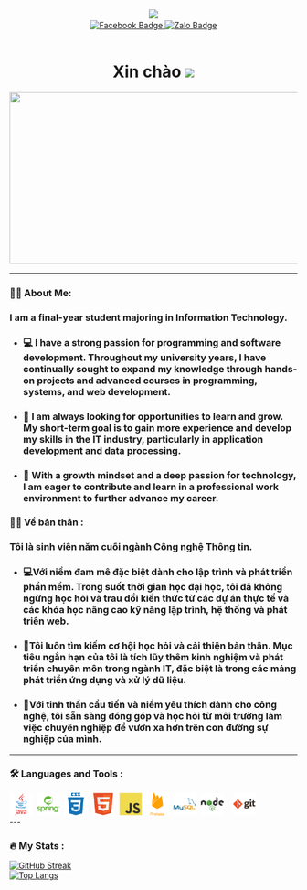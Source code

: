 <div id="header" align="center">
  <img src="https://media.giphy.com/media/M9gbBd9nbDrOTu1Mqx/giphy.gif" width="100"/>
  
  <div id="badges">
  <a href="your-facebook-URL">
    <img src="https://img.shields.io/badge/Facebook-1877F2?style=for-the-badge&logo=facebook&logoColor=white" alt="Facebook Badge"/>
  </a>
  <a href="your-zalo-URL">
      <img src="https://img.shields.io/badge/Zalo-0099FF?style=for-the-badge&logo=zalo&logoColor=white" alt="Zalo Badge"/>
  </a>
<!--   <a href="your-twitter-URL">
    <img src="https://img.shields.io/badge/Twitter-blue?style=for-the-badge&logo=twitter&logoColor=white" alt="Twitter Badge"/>
  </a> -->
</div>
<img src="https://komarev.com/ghpvc/?username=ThienQui83&style=flat-square&color=blue" alt=""/>
<h1>
  Xin chào
  <img src="https://media.giphy.com/media/hvRJCLFzcasrR4ia7z/giphy.gif" width="30px"/>
</h1>
<div align="center">
  <img src="https://media.giphy.com/media/dWesBcTLavkZuG35MI/giphy.gif" width="600" height="300"/>
</div>
</div>

---
### 👨‍💻 About Me:
### I am a final-year student majoring in Information Technology.
- ### 💻 I have a strong passion for programming and software development. Throughout my university years, I have continually sought to expand my knowledge through hands-on projects and advanced courses in programming, systems, and web development.
- ### 🌱 I am always looking for opportunities to learn and grow. My short-term goal is to gain more experience and develop my skills in the IT industry, particularly in application development and data processing.
- ### 🚀 With a growth mindset and a deep passion for technology, I am eager to contribute and learn in a professional work environment to further advance my career.

### :man_technologist: Về bản thân :
###  Tôi là sinh viên năm cuối ngành Công nghệ Thông tin. 
- ### 💻Với niềm đam mê đặc biệt dành cho lập trình và phát triển phần mềm. Trong suốt thời gian học đại học, tôi đã không ngừng học hỏi và trau dồi kiến thức từ các dự án thực tế và các khóa học nâng cao kỹ năng lập trình, hệ thống và phát triển web.
- ### 🌱Tôi luôn tìm kiếm cơ hội học hỏi và cải thiện bản thân. Mục tiêu ngắn hạn của tôi là tích lũy thêm kinh nghiệm và phát triển chuyên môn trong ngành IT, đặc biệt là trong các mảng phát triển ứng dụng và xử lý dữ liệu.
- ### 🚀Với tinh thần cầu tiến và niềm yêu thích dành cho công nghệ, tôi sẵn sàng đóng góp và học hỏi từ môi trường làm việc chuyên nghiệp để vươn xa hơn trên con đường sự nghiệp của mình.
---

### :hammer_and_wrench: Languages and Tools :
<div>
  <img src="https://github.com/devicons/devicon/blob/master/icons/java/java-original-wordmark.svg" title="Java" alt="Java" width="40" height="40"/>&nbsp;
  <img src="https://github.com/devicons/devicon/blob/master/icons/spring/spring-original-wordmark.svg" title="Spring" alt="Spring" width="40" height="40"/>&nbsp;
  <img src="https://github.com/devicons/devicon/blob/master/icons/css3/css3-plain-wordmark.svg"  title="CSS3" alt="CSS" width="40" height="40"/>&nbsp;
  <img src="https://github.com/devicons/devicon/blob/master/icons/html5/html5-original.svg" title="HTML5" alt="HTML" width="40" height="40"/>&nbsp;
  <img src="https://github.com/devicons/devicon/blob/master/icons/javascript/javascript-original.svg" title="JavaScript" alt="JavaScript" width="40" height="40"/>&nbsp;
  <img src="https://github.com/devicons/devicon/blob/master/icons/firebase/firebase-plain-wordmark.svg" title="Firebase" alt="Firebase" width="40" height="40"/>&nbsp;
  <img src="https://github.com/devicons/devicon/blob/master/icons/mysql/mysql-original-wordmark.svg" title="MySQL"  alt="MySQL" width="40" height="40"/>&nbsp;
  <img src="https://github.com/devicons/devicon/blob/master/icons/nodejs/nodejs-original-wordmark.svg" title="NodeJS" alt="NodeJS" width="40" height="40"/>&nbsp;
  <imheight="40"/>&nbsp;
  <img src="https://github.com/devicons/devicon/blob/master/icons/git/git-original-wordmark.svg" title="Git" **alt="Git" width="40" height="40"/>
</div>
---

### :fire: My Stats :
[![GitHub Streak](http://github-readme-streak-stats.herokuapp.com?user=ThienQui83&theme=dark&background=000000)](https://git.io/streak-stats)  
[![Top Langs](https://github-readme-stats.vercel.app/api/top-langs/?username=ThienQui&layout=compact&theme=vision-friendly-dark)](https://github.com/anuraghazra/github-readme-stats)

  
